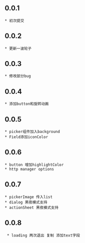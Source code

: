 ## 0.0.1
    * 初次提交
## 0.0.2
    * 更新一波轮子
## 0.0.3
    * 修改部分bug
## 0.0.4
    * 添加button和旋转动画
## 0.0.5
    * picker组件加入background
    * Field添加iconColor
## 0.0.6
    * button 增加highlightColor
    * http manager options
## 0.0.7
    * pickerImage 传入list
    * dialog 黑夜模式支持
    * actionSheet 黑夜模式支持
## 0.0.8
     * loading 两次退出 复制 添加text字段